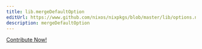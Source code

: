 ```yaml
---
title: lib.mergeDefaultOption
editUrl: https://www.github.com/nixos/nixpkgs/blob/master/lib/options.nix#L234C24
description: mergeDefaultOption
---
```


<a href="https://www.github.com/nixos/nixpkgs/blob/master/lib/options.nix#L234C24">Contribute Now!</a>
